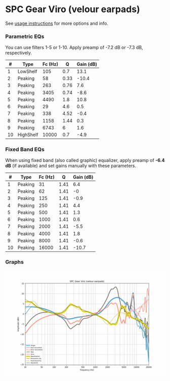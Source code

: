 # SPC Gear Viro (velour earpads)
See [usage instructions](https://github.com/jaakkopasanen/AutoEq#usage) for more options and info.

### Parametric EQs
You can use filters 1-5 or 1-10. Apply preamp of -7.2 dB or -7.3 dB, respectively.

|   # | Type      |   Fc (Hz) |    Q |   Gain (dB) |
|-----|-----------|-----------|------|-------------|
|   1 | LowShelf  |       105 | 0.7  |        13.1 |
|   2 | Peaking   |        58 | 0.33 |       -10.4 |
|   3 | Peaking   |       263 | 0.76 |         7.6 |
|   4 | Peaking   |      3405 | 0.74 |        -8.6 |
|   5 | Peaking   |      4490 | 1.8  |        10.8 |
|   6 | Peaking   |        29 | 4.6  |         0.5 |
|   7 | Peaking   |       338 | 4.52 |        -0.4 |
|   8 | Peaking   |      1158 | 1.44 |         0.3 |
|   9 | Peaking   |      6743 | 6    |         1.6 |
|  10 | HighShelf |     10000 | 0.7  |        -4.9 |

### Fixed Band EQs
When using fixed band (also called graphic) equalizer, apply preamp of **-6.4 dB** (if available) and set gains manually with these parameters.

|   # | Type    |   Fc (Hz) |    Q |   Gain (dB) |
|-----|---------|-----------|------|-------------|
|   1 | Peaking |        31 | 1.41 |         6.4 |
|   2 | Peaking |        62 | 1.41 |        -0   |
|   3 | Peaking |       125 | 1.41 |        -0.9 |
|   4 | Peaking |       250 | 1.41 |         4.4 |
|   5 | Peaking |       500 | 1.41 |         1.3 |
|   6 | Peaking |      1000 | 1.41 |         0.6 |
|   7 | Peaking |      2000 | 1.41 |        -5.5 |
|   8 | Peaking |      4000 | 1.41 |         1.8 |
|   9 | Peaking |      8000 | 1.41 |        -0.6 |
|  10 | Peaking |     16000 | 1.41 |       -10.7 |

### Graphs
![](./SPC%20Gear%20Viro%20(velour%20earpads).png)
